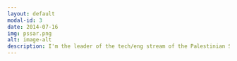 ```yaml
---
layout: default
modal-id: 3
date: 2014-07-16
img: pssar.png
alt: image-alt
description: I'm the leader of the tech/eng stream of the Palestinian Students & Scholars at Risk (PSSAR) intiative. I occationally help with their data and project management infrastrcture as well. You can learn more about PSSAR by clicking <a target="_blank" href="https://pssar.ca/our-mission">[here]</a>.
---
```

